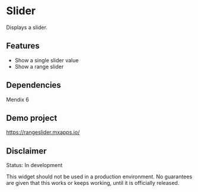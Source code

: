 # Slider
Displays a slider.

## Features
* Show a single slider value
* Show a range slider

## Dependencies
Mendix 6

## Demo project
https://rangeslider.mxapps.io/

## Disclaimer
Status: In development

This widget should not be used in a production environment.
No guarantees are given that this works or keeps working, until it is officially released.

